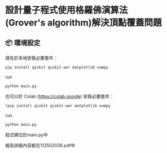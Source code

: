 # 設計量子程式使用格羅佛演算法 (Grover's algorithm)解決頂點覆蓋問題

## 📦 環境設定

請先於本地安裝必要套件：

```bash
pip install qiskit qiskit-aer matplotlib numpy
```

run

```bash
python main.py
```


也可以於 Colab (https://colab.google) 安裝必要套件：

```bash
!pip install qiskit qiskit-aer matplotlib numpy
```

run

```bash
python main.py
```

程式碼位於main.py中

報告詳細內容都在112502036.pdf中
